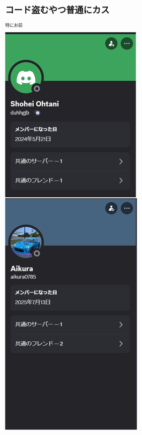 # コード盗むやつ普通にカス

特にお前  

![](https://raw.githubusercontent.com/calcsupv/H5GG-Script-kiyu4776/main/%7BC5ABAFD7-3C1A-492C-B758-51605AACA953%7D.png)  
![](https://raw.githubusercontent.com/calcsupv/H5GG-Script-kiyu4776/main/%7BBA8DB93C-5F96-4B43-8D0D-FEA1F101960B%7D.png)
